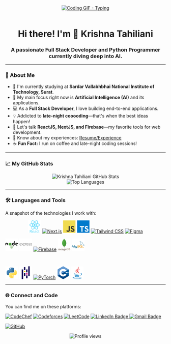 <div align="center">
  <a href="https://github.com/Krishna11098">
    <img src="[https://media.giphy.com/media/Qv0yXh7346gqj9hFp2/giphy.gif](https://media4.giphy.com/media/v1.Y2lkPTc5MGI3NjExcTg1ZHdsa3JneTRtcXQ4OGI0NjlreTR6dnpremd0Y2F2djlrNzFmaSZlcD12MV9pbnRlcm5hbF9naWZfYnlfaWQmY3Q9Zw/GghGKaZ8JeHJx0apQC/giphy.gif)" alt="Coding GIF - Typing" width="500"/>
  </a>
  <br><br>
</div>

<h1 align="center">Hi there! I'm 👋 Krishna Tahiliani</h1>
<h3 align="center">A passionate Full Stack Developer and Python Programmer currently diving deep into AI.</h3>

---

### 🚀 About Me

- 🏫 I'm currently studying at **Sardar Vallabhbhai National Institute of Technology, Surat**.
- 🌱 My main focus right now is **Artificial Intelligence (AI)** and its applications.
- 💻 As a **Full Stack Developer**, I love building end-to-end applications.
- 💡 Addicted to **late-night cooooding**—that's when the best ideas happen!
- 🤝 Let's talk **ReactJS, NextJS, and Firebase**—my favorite tools for web development.
- 📄 Know about my experiences: [Resume/Experience]([https://drive.google.com/file/d/1zAwc8G9sbznEumsBaLdsL0qhBfpGZIVg/view?usp=drive_link](https://drive.google.com/file/d/17lmR0if7VneR8VhdGQYtoYh-Wm6nuk-9/view))
- ☕ **Fun Fact:** I run on coffee and late-night coding sessions!

---

### 📈 My GitHub Stats

<div align="center">
  <img src="https://github-readme-stats.vercel.app/api?username=Krishna11098&show_icons=true&title_color=000000&text_color=000000&icon_color=ff5f5f&bg_color=ffffff&hide_border=true&locale=en" alt="Krishna Tahiliani GitHub Stats" />
  
  <br>
  
  <img src="https://github-readme-stats.vercel.app/api/top-langs/?username=Krishna11098&layout=compact&langs_count=8&title_color=000000&text_color=000000&icon_color=ff5f5f&bg_color=ffffff&hide_border=true" alt="Top Languages" />
</div>

---

### 🛠️ Languages and Tools

A snapshot of the technologies I work with:

<p align="center">
  <a href="#" target="_blank" rel="noreferrer"><img src="https://raw.githubusercontent.com/devicons/devicon/master/icons/react/react-original-wordmark.svg" alt="React" width="40" height="40"/></a>
  <a href="#" target="_blank" rel="noreferrer"><img src="https://cdn.worldvectorlogo.com/logos/nextjs-2.svg" alt="Next.js" width="40" height="40"/></a>
  <a href="#" target="_blank" rel="noreferrer"><img src="https://raw.githubusercontent.com/devicons/devicon/master/icons/javascript/javascript-original.svg" alt="JavaScript" width="40" height="40"/></a>
  <a href="#" target="_blank" rel="noreferrer"><img src="https://raw.githubusercontent.com/devicons/devicon/master/icons/typescript/typescript-original.svg" alt="TypeScript" width="40" height="40"/></a>
  <a href="#" target="_blank" rel="noreferrer"><img src="https://www.vectorlogo.zone/logos/tailwindcss/tailwindcss-icon.svg" alt="Tailwind CSS" width="40" height="40"/></a>
  <a href="#" target="_blank" rel="noreferrer"><img src="https://www.vectorlogo.zone/logos/figma/figma-icon.svg" alt="Figma" width="40" height="40"/></a>
  
  <br>
  
  <a href="#" target="_blank" rel="noreferrer"><img src="https://raw.githubusercontent.com/devicons/devicon/master/icons/nodejs/nodejs-original-wordmark.svg" alt="Node.js" width="40" height="40"/></a>
  <a href="#" target="_blank" rel="noreferrer"><img src="https://raw.githubusercontent.com/devicons/devicon/master/icons/express/express-original-wordmark.svg" alt="Express" width="40" height="40"/></a>
  <a href="#" target="_blank" rel="noreferrer"><img src="https://www.vectorlogo.zone/logos/firebase/firebase-icon.svg" alt="Firebase" width="40" height="40"/></a>
  <a href="#" target="_blank" rel="noreferrer"><img src="https://raw.githubusercontent.com/devicons/devicon/master/icons/mongodb/mongodb-original-wordmark.svg" alt="MongoDB" width="40" height="40"/></a>
  <a href="#" target="_blank" rel="noreferrer"><img src="https://raw.githubusercontent.com/devicons/devicon/master/icons/mysql/mysql-original-wordmark.svg" alt="MySQL" width="40" height="40"/></a>
  
  <br>
  
  <a href="#" target="_blank" rel="noreferrer"><img src="https://raw.githubusercontent.com/devicons/devicon/master/icons/python/python-original.svg" alt="Python" width="40" height="40"/></a>
  <a href="#" target="_blank" rel="noreferrer"><img src="https://raw.githubusercontent.com/devicons/devicon/2ae2a900d2f041da66e950e4d48052658d850630/icons/pandas/pandas-original.svg" alt="Pandas" width="40" height="40"/></a>
  <a href="#" target="_blank" rel="noreferrer"><img src="https://www.vectorlogo.zone/logos/pytorch/pytorch-icon.svg" alt="PyTorch" width="40" height="40"/></a>
  <a href="#" target="_blank" rel="noreferrer"><img src="https://raw.githubusercontent.com/devicons/devicon/master/icons/cplusplus/cplusplus-original.svg" alt="C++" width="40" height="40"/></a>
  <a href="#" target="_blank" rel="noreferrer"><img src="https://raw.githubusercontent.com/devicons/devicon/master/icons/java/java-original.svg" alt="Java" width="40" height="40"/></a>

</p>

---

### 🌐 Connect and Code

You can find me on these platforms:

<p align="left">
  <a href="https://www.codechef.com/users/krishnaa_2006" target="blank"><img src="https://cdn.jsdelivr.net/npm/simple-icons@3.1.0/icons/codechef.svg" alt="CodeChef" height="30" width="40" /></a>
  <a href="https://codeforces.com/profile/KrishnaT01" target="blank"><img src="https://raw.githubusercontent.com/rahuldkjain/github-profile-readme-generator/master/src/images/icons/Social/codeforces.svg" alt="Codeforces" height="30" width="40" /></a>
  <a href="https://www.leetcode.com/Krishna0803" target="blank"><img src="https://raw.githubusercontent.com/rahuldkjain/github-profile-readme-generator/master/src/images/icons/Social/leet-code.svg" alt="LeetCode" height="30" width="40" /></a>
  
  <a href="https://www.linkedin.com/in/krishna-tahiliani-6a7417329/" target="blank">
    <img src="https://img.shields.io/badge/LinkedIn-0077B5?style=for-the-badge&logo=linkedin&logoColor=white" alt="LinkedIn Badge" height="30" />
  </a>
  <a href="mailto:krishna.tahiliani2006@gmail.com" target="blank">
    <img src="https://img.shields.io/badge/Gmail-D14836?style=for-the-badge&logo=gmail&logoColor=white" alt="Gmail Badge" height="30" />
  </a>
  
  <a href="https://github.com/Krishna11098" target="blank"><img src="https://img.shields.io/badge/GitHub-100000?style=for-the-badge&logo=github&logoColor=white" alt="GitHub" height="30" width="90" /></a>
</p>

<p align="center">
  <img src="https://komarev.com/ghpvc/?username=Krishna11098&label=Profile%20views&color=00eeff&style=flat-square" alt="Profile views" />
</p>
